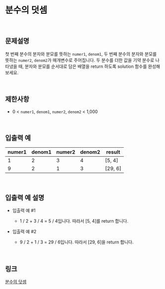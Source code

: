 # 분수의 덧셈

<br>

## 문제설명
첫 번째 분수의 분자와 분모를 뜻하는 `numer1`, `denom1`, 두 번째 분수의 분자와 분모를 뜻하는 `numer2`, `denom2`가 매개변수로 주어집니다. 두 분수를 더한 값을 기약 분수로 나타냈을 때, 분자와 분모를 순서대로 담은 배열을 return 하도록 solution 함수를 완성해 보세요.

<br>

## 제한사항
- 0 < `numer1`, `denom1`, `numer2`, `denom2` < 1,000

<br>

## 입출력 예
| numer1 | denom1 | numer2 | denom2 | result |
|---|---|---|---|---|
| 1 | 2 | 3 | 4 | [5, 4] |
| 9 | 2 | 1 | 3 | [29, 6] |

<br>

## 입출력 예 설명
- 입출력 예 #1
    - 1 / 2 + 3 / 4 = 5 / 4입니다. 따라서 [5, 4]를 return 합니다.

- 입출력 예 #2
    - 9 / 2 + 1 / 3 = 29 / 6입니다. 따라서 [29, 6]을 return 합니다.

<br>

## 링크
[분수의 덧셈](https://school.programmers.co.kr/learn/courses/30/lessons/120808)
